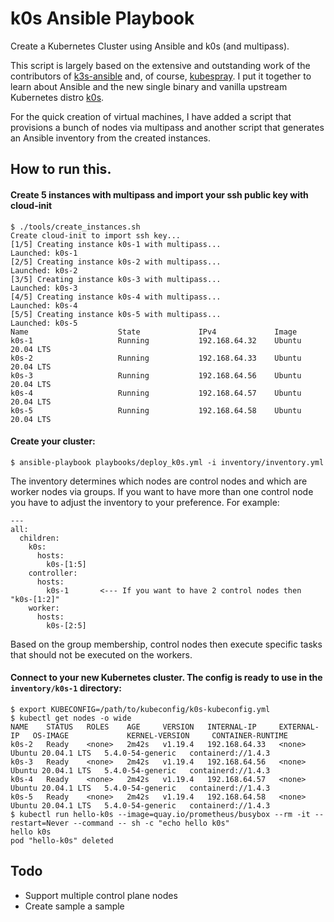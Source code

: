 # k0s Ansible Playbook

Create a Kubernetes Cluster using Ansible and k0s (and multipass).

This script is largely based on the extensive and outstanding work of the contributors of [k3s-ansible](https://github.com/k3s-io/k3s-ansible) and, of course, [kubespray](https://github.com/kubernetes-sigs/kubespray). I put it together to learn about Ansible and the new single binary and vanilla upstream Kubernetes distro [k0s](https://github.com/k0sproject/k0s).

For the quick creation of virtual machines, I have added a script that provisions a bunch of nodes via multipass and another script that generates an Ansible inventory from the created instances.

## How to run this.

#### Create 5 instances with multipass and import your ssh public key with cloud-init

```ShellSession
$ ./tools/create_instances.sh
Create cloud-init to import ssh key...
[1/5] Creating instance k0s-1 with multipass...
Launched: k0s-1
[2/5] Creating instance k0s-2 with multipass...
Launched: k0s-2
[3/5] Creating instance k0s-3 with multipass...
Launched: k0s-3
[4/5] Creating instance k0s-4 with multipass...
Launched: k0s-4
[5/5] Creating instance k0s-5 with multipass...
Launched: k0s-5
Name                    State             IPv4             Image
k0s-1                   Running           192.168.64.32    Ubuntu 20.04 LTS
k0s-2                   Running           192.168.64.33    Ubuntu 20.04 LTS
k0s-3                   Running           192.168.64.56    Ubuntu 20.04 LTS
k0s-4                   Running           192.168.64.57    Ubuntu 20.04 LTS
k0s-5                   Running           192.168.64.58    Ubuntu 20.04 LTS
```


#### Create your cluster:

```ShellSession
$ ansible-playbook playbooks/deploy_k0s.yml -i inventory/inventory.yml
```

The inventory determines which nodes are control nodes and which are worker nodes via groups. If you want to have more than one control node you have to adjust the inventory to your preference.
For example: 
```
---
all:
  children:
    k0s:
      hosts:
        k0s-[1:5]
    controller:
      hosts:
        k0s-1       <--- If you want to have 2 control nodes then "k0s-[1:2]"
    worker:
      hosts:
        k0s-[2:5]
```
Based on the group membership, control nodes then execute specific tasks that should not be executed on the workers.


#### Connect to your new Kubernetes cluster. The config is ready to use in the `inventory/k0s-1` directory:

```ShellSession
$ export KUBECONFIG=/path/to/kubeconfig/k0s-kubeconfig.yml
$ kubectl get nodes -o wide
NAME    STATUS   ROLES    AGE     VERSION   INTERNAL-IP     EXTERNAL-IP   OS-IMAGE             KERNEL-VERSION     CONTAINER-RUNTIME
k0s-2   Ready    <none>   2m42s   v1.19.4   192.168.64.33   <none>        Ubuntu 20.04.1 LTS   5.4.0-54-generic   containerd://1.4.3
k0s-3   Ready    <none>   2m42s   v1.19.4   192.168.64.56   <none>        Ubuntu 20.04.1 LTS   5.4.0-54-generic   containerd://1.4.3
k0s-4   Ready    <none>   2m42s   v1.19.4   192.168.64.57   <none>        Ubuntu 20.04.1 LTS   5.4.0-54-generic   containerd://1.4.3
k0s-5   Ready    <none>   2m42s   v1.19.4   192.168.64.58   <none>        Ubuntu 20.04.1 LTS   5.4.0-54-generic   containerd://1.4.3
$ kubectl run hello-k0s --image=quay.io/prometheus/busybox --rm -it --restart=Never --command -- sh -c "echo hello k0s"
hello k0s
pod "hello-k0s" deleted
```

## Todo

- Support multiple control plane nodes
- Create sample a sample
